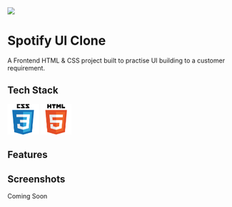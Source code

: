 <img src="https://storage.googleapis.com/pr-newsroom-wp/1/2018/11/Spotify_Logo_RGB_Green.png" height="100" />



# Spotify UI Clone

A Frontend HTML & CSS project built to practise UI building to a customer requirement.

## Tech Stack

<p float="left">
  <img src="https://raw.githubusercontent.com/devicons/devicon/master/icons/css3/css3-original-wordmark.svg" width="70" />
  <img src="https://raw.githubusercontent.com/devicons/devicon/master/icons/html5/html5-original-wordmark.svg" width="70" /> 
</p>

## Features

## Screenshots

Coming Soon
